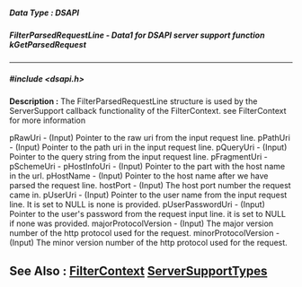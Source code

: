 ##### Data Type : DSAPI
##### FilterParsedRequestLine - Data1 for DSAPI server support function kGetParsedRequest
---
##### #include <dsapi.h>
**Description :**
The FilterParsedRequestLine structure is used by the ServerSupport callback 
functionality of the FilterContext.  see FilterContext for more information

pRawUri - (Input)  Pointer to the raw uri from the input request line.
pPathUri - (Input)  Pointer to the path uri in the input request line.
pQueryUri - (Input)  Pointer to the query string from the input request line.
pFragmentUri - 
pSchemeUri - 
pHostInfoUri - (Input)  Pointer to the part with the host name in the url.
pHostName - (Input)  Pointer to the host name after we have parsed the request 
line.
hostPort - (Input)  The host port number the request came in.
pUserUri - (Input)  Pointer to the user name from the input request line. It is 
set to NULL is none is provided.
pUserPasswordUri - (Input)  Pointer to the user's password from the request 
input line. it is set to NULL if none was provided.
majorProtocolVersion - (Input)  The major version number of the http protocol 
used for the request.
minorProtocolVersion - (Input)  The minor version number of the http protocol 
used for the request.

**See Also :**
[FilterContext](D:/md_files/FilterContext.md)
[ServerSupportTypes](D:/md_files/ServerSupportTypes.md)
---
